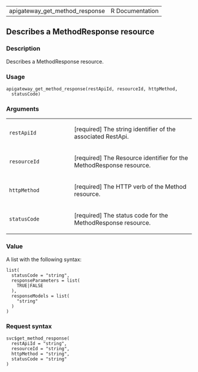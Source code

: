 <table style="width: 100%;">
<tbody>
<tr class="odd">
<td>apigateway_get_method_response</td>
<td style="text-align: right;">R Documentation</td>
</tr>
</tbody>
</table>

## Describes a MethodResponse resource

### Description

Describes a MethodResponse resource.

### Usage

    apigateway_get_method_response(restApiId, resourceId, httpMethod,
      statusCode)

### Arguments

<table>
<colgroup>
<col style="width: 35%" />
<col style="width: 65%" />
</colgroup>
<tbody>
<tr class="odd">
<td><code
id="apigateway_get_method_response_:_restApiId">restApiId</code></td>
<td><p>[required] The string identifier of the associated
RestApi.</p></td>
</tr>
<tr class="even">
<td><code
id="apigateway_get_method_response_:_resourceId">resourceId</code></td>
<td><p>[required] The Resource identifier for the MethodResponse
resource.</p></td>
</tr>
<tr class="odd">
<td><code
id="apigateway_get_method_response_:_httpMethod">httpMethod</code></td>
<td><p>[required] The HTTP verb of the Method resource.</p></td>
</tr>
<tr class="even">
<td><code
id="apigateway_get_method_response_:_statusCode">statusCode</code></td>
<td><p>[required] The status code for the MethodResponse
resource.</p></td>
</tr>
</tbody>
</table>

### Value

A list with the following syntax:

    list(
      statusCode = "string",
      responseParameters = list(
        TRUE|FALSE
      ),
      responseModels = list(
        "string"
      )
    )

### Request syntax

    svc$get_method_response(
      restApiId = "string",
      resourceId = "string",
      httpMethod = "string",
      statusCode = "string"
    )
